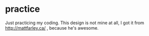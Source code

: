 # practice
Just practicing my coding.
This design is not mine at all, I got it from http://mattfarley.ca/ , because he's awesome.
